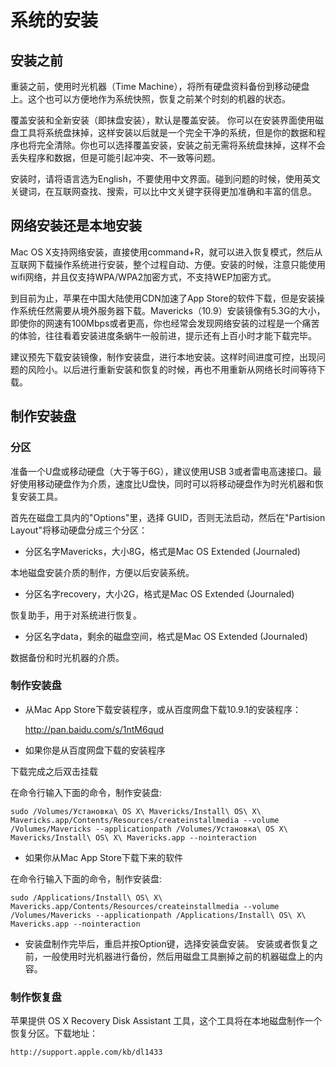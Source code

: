 # 系统的安装

## 安装之前

重装之前，使用时光机器（Time Machine），将所有硬盘资料备份到移动硬盘上。这个也可以方便地作为系统快照，恢复之前某个时刻的机器的状态。

覆盖安装和全新安装（即抹盘安装），默认是覆盖安装。 你可以在安装界面使用磁盘工具将系统盘抹掉，这样安装以后就是一个完全干净的系统，但是你的数据和程序也将完全清除。你也可以选择覆盖安装，安装之前无需将系统盘抹掉，这样不会丢失程序和数据，但是可能引起冲突、不一致等问题。

安装时，请将语言选为English，不要使用中文界面。碰到问题的时候，使用英文关键词，在互联网查找、搜索，可以比中文关键字获得更加准确和丰富的信息。

## 网络安装还是本地安装

Mac OS X支持网络安装，直接使用command+R，就可以进入恢复模式，然后从互联网下载操作系统进行安装，整个过程自动、方便。安装的时候，注意只能使用wifi网络，并且仅支持WPA/WPA2加密方式，不支持WEP加密方式。

到目前为止，苹果在中国大陆使用CDN加速了App Store的软件下载，但是安装操作系统任然需要从境外服务器下载。Mavericks（10.9）安装镜像有5.3G的大小，即使你的网速有100Mbps或者更高，你也经常会发现网络安装的过程是一个痛苦的体验，往往看着安装进度条蜗牛一般前进，提示还有上百小时才能下载完毕。

建议预先下载安装镜像，制作安装盘，进行本地安装。这样时间进度可控，出现问题的风险小。以后进行重新安装和恢复的时候，再也不用重新从网络长时间等待下载。

## 制作安装盘

### 分区

准备一个U盘或移动硬盘（大于等于6G），建议使用USB 3或者雷电高速接口。最好使用移动硬盘作为介质，速度比U盘快，同时可以将移动硬盘作为时光机器和恢复安装工具。

首先在磁盘工具内的"Options"里，选择 GUID，否则无法启动，然后在"Partision Layout"将移动硬盘分成三个分区：

* 分区名字Mavericks，大小8G，格式是Mac OS Extended (Journaled)

本地磁盘安装介质的制作，方便以后安装系统。

* 分区名字recovery，大小2G，格式是Mac OS Extended (Journaled)

恢复助手，用于对系统进行恢复。

* 分区名字data，剩余的磁盘空间，格式是Mac OS Extended (Journaled)

数据备份和时光机器的介质。

### 制作安装盘

* 从Mac App Store下载安装程序，或从百度网盘下载10.9.1的安装程序：

    http://pan.baidu.com/s/1ntM6qud

* 如果你是从百度网盘下载的安装程序

下载完成之后双击挂载

在命令行输入下面的命令，制作安装盘:

    sudo /Volumes/Установка\ OS X\ Mavericks/Install\ OS\ X\ Mavericks.app/Contents/Resources/createinstallmedia --volume /Volumes/Mavericks --applicationpath /Volumes/Установка\ OS X\ Mavericks/Install\ OS\ X\ Mavericks.app --nointeraction

* 如果你从Mac App Store下载下来的软件

在命令行输入下面的命令，制作安装盘:

    sudo /Applications/Install\ OS\ X\ Mavericks.app/Contents/Resources/createinstallmedia --volume /Volumes/Mavericks --applicationpath /Applications/Install\ OS\ X\ Mavericks.app --nointeraction

* 安装盘制作完毕后，重启并按Option键，选择安装盘安装。 安装或者恢复之前，一般使用时光机器进行备份，然后用磁盘工具删掉之前的机器磁盘上的内容。

### 制作恢复盘

苹果提供 OS X Recovery Disk Assistant 工具，这个工具将在本地磁盘制作一个恢复分区。下载地址：

    http://support.apple.com/kb/dl1433


